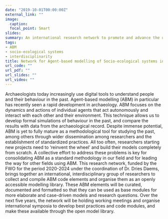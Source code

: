 ```yaml
---
date: "2019-10-01T00:00:00Z"
external_link: ""
image:
  caption:
  focal_point: Smart
slides:
summary: An international research network to promote and advance the usage of agent-based modelling in archaeology.
tags:
- ABM
- socio-ecological systems
- interdisciplinarity
title: Network for Agent-based modelling of Socio-ecological systems in Archaeology (NASA)
url_code: ""
url_pdf: ""
url_slides: ""
url_video: ""
---
```

Archaeologists today increasingly use digital tools to understand people and their behaviour in the past. Agent-based modelling (ABM) in particular has recently seen a rapid development in archaeology. ABM focuses on the dynamics and actions of individual agents that act autonomously and interact with each other and their environment. This technique allows us to develop formal simulations of behaviour in the past, and compare the results with data from the archaeological record. Despite immense potential, ABM is yet to fully mature as a methodological tool for studying the past, among others through wider dissemination among researchers and the establishment of standardized practices. All too often, researchers starting new projects need to ‘reinvent the wheel’ and build their models completely from scratch. A collective effort to address these problems is key for consolidating ABM as a standard methodology in our field and for leading the way for other fields using ABM. This research network, funded by the FWO for the period 2020-2024 under the coordination of Dr. Dries Daems, brings together an international, interdisciplinary group of researchers to collect and compile ABM code elements and organise them as an openly accessible modelling library. These ABM elements will be curated, documented and formatted so that they can be used as base modules for more elaborate and case-driven models and research questions. Over the next five years, the network will be holding working meetings and organise international symposia to develop best practices and code modules, and make these available through the open model library.